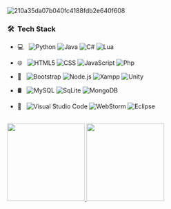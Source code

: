 ![210a35da07b040fc4188fdb2e640f608](https://user-images.githubusercontent.com/104678798/167266019-e69a4122-2c3e-4dbc-bacd-f3d03661fe07.gif)


<h3> 🛠 &nbsp;Tech Stack</h3>

- 💻 &nbsp;
  ![Python](https://img.shields.io/badge/-Python-333333?style=flat&logo=python)
  ![Java](https://img.shields.io/badge/-Java-333333?style=flat&logo=Java&logoColor=orange)
  ![C#](https://img.shields.io/badge/-C%23-333333?style=flat&logo=c-sharp&logoColor=green)
  ![Lua](https://img.shields.io/badge/-Lua-333333?style=flat&logo=Lua&logoColor=white)
  
- 🌐 &nbsp;
  ![HTML5](https://img.shields.io/badge/-HTML5-333333?style=flat&logo=HTML5)
  ![CSS](https://img.shields.io/badge/-CSS-333333?style=flat&logo=CSS3&logoColor=1572B6)
  ![JavaScript](https://img.shields.io/badge/-JavaScript-333333?style=flat&logo=javascript)
  ![Php](https://img.shields.io/badge/PHP-333333?style=flat&logo=Php&logoColor=white)
  
- 🚀 &nbsp;
  ![Bootstrap](https://img.shields.io/badge/-Bootstrap-333333?style=flat&logo=bootstrap&logoColor=563D7C)
  ![Node.js](https://img.shields.io/badge/-Node.js-333333?style=flat&logo=node.js)
  ![Xampp](https://img.shields.io/badge/Xampp-333333?style=flat&logo=xampp&logoColor=white)
  ![Unity](https://img.shields.io/badge/Unity-333333?style=flat&logo=unity&logoColor=white)
   
- 🛢 &nbsp;
  ![MySQL](https://img.shields.io/badge/-MySQL-333333?style=flat&logo=mysql)
  ![SqLite](https://img.shields.io/badge/-MariaDB-333333?style=flat&logo=mariadb&logoColor=white)
  ![MongoDB](https://img.shields.io/badge/-MongoDB-333333?style=flat&logo=mongodb)
  
- 🔧 &nbsp;
  ![Visual Studio Code](https://img.shields.io/badge/-Visual%20Studio%20Code-333333?style=flat&logo=visual-studio-code&logoColor=007ACC)
  ![WebStorm](https://img.shields.io/badge/-WebStorm-333333?style=flat&logo=eclipse-ide&logoColor=white)
  ![Eclipse](https://img.shields.io/badge/-Eclipse-333333?style=flat&logo=eclipse-ide&logoColor=2C2255)
<br/>

<a href="https://github.com/Clem7777">
  <img height="180em" src="https://github-readme-stats.vercel.app/api?username=Clem7777&theme=buefy&show_icons=true" />
  <img height="180em" src="https://github-readme-stats.vercel.app/api/top-langs/?username=Clem7777" />
</a>
